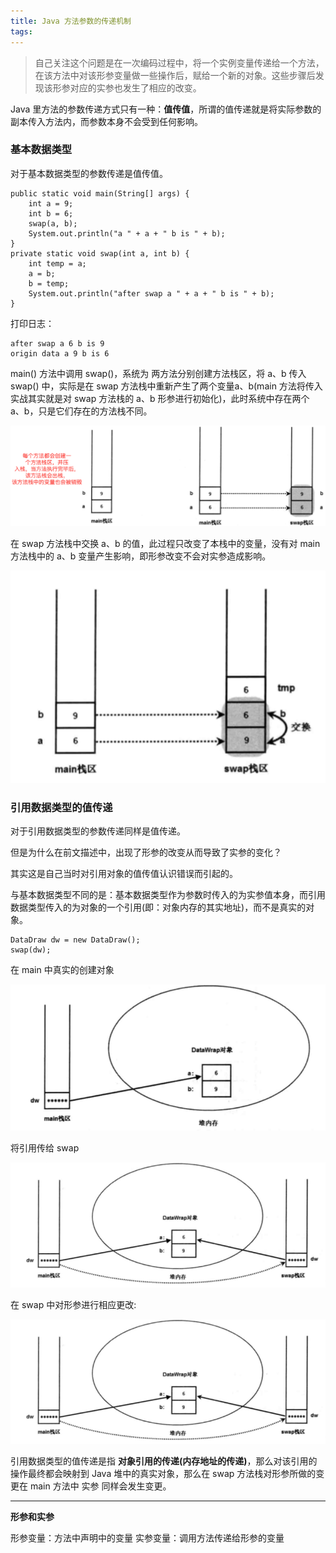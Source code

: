 ```yaml
---
title: Java 方法参数的传递机制
tags:
---
```



>自己关注这个问题是在一次编码过程中，将一个实例变量传递给一个方法，在该方法中对该形参变量做一些操作后，赋给一个新的对象。这些步骤后发现该形参对应的实参也发生了相应的改变。



Java 里方法的参数传递方式只有一种：**值传值**，所谓的值传递就是将实际参数的副本传入方法内，而参数本身不会受到任何影响。


### 基本数据类型

对于基本数据类型的参数传递是值传值。

```
public static void main(String[] args) {
    int a = 9;
    int b = 6;
    swap(a, b);
    System.out.println("a " + a + " b is " + b);
}
private static void swap(int a, int b) {
    int temp = a;
    a = b;
    b = temp;
    System.out.println("after swap a " + a + " b is " + b);
}
```

打印日志：
```
after swap a 6 b is 9
origin data a 9 b is 6
```




main() 方法中调用 swap()，系统为 两方法分别创建方法栈区，将 a、b 传入 swap() 中，实际是在 swap 方法栈中重新产生了两个变量a、b(main 方法将传入实战其实就是对 swap 方法栈的 a、b 形参进行初始化)，此时系统中存在两个 a、b，只是它们存在的方法栈不同。


![](/../images/2019_08_01_01.png)


在 swap 方法栈中交换 a、b 的值，此过程只改变了本栈中的变量，没有对 main 方法栈中的 a、b 变量产生影响，即形参改变不会对实参造成影响。

![](/../images/2019_08_02_01.png)

### 引用数据类型的值传递

对于引用数据类型的参数传递同样是值传递。


但是为什么在前文描述中，出现了形参的改变从而导致了实参的变化？

其实这是自己当时对引用对象的值传值认识错误而引起的。


与基本数据类型不同的是：基本数据类型作为参数时传入的为实参值本身，而引用数据类型传入的为对象的一个引用(即：对象内存的其实地址)，而不是真实的对象。


```
DataDraw dw = new DataDraw();
swap(dw);
```

在 main 中真实的创建对象

![](/../images/2019_08_02_02.png)

将引用传给 swap

![](/../images/2019_08_02_03.png)


在 swap 中对形参进行相应更改:

![](/../images/2019_08_02_03.png)


引用数据类型的值传递是指 **对象引用的传递(内存地址的传递)**，那么对该引用的操作最终都会映射到 Java 堆中的真实对象，那么在 swap 方法栈对形参所做的变更在 main 方法中 实参 同样会发生变更。



---

**形参和实参**

形参变量：方法中声明中的变量
实参变量：调用方法传递给形参的变量

